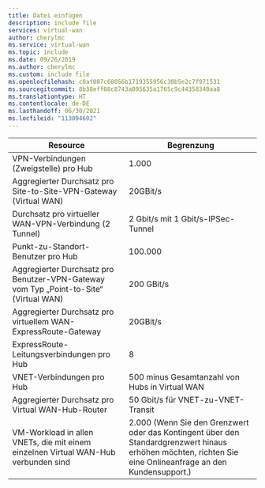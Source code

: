 ```yaml
---
title: Datei einfügen
description: include file
services: virtual-wan
author: cherylmc
ms.service: virtual-wan
ms.topic: include
ms.date: 09/26/2019
ms.author: cherylmc
ms.custom: include file
ms.openlocfilehash: c0af087c68056b1719355956c30b5e2c7f971531
ms.sourcegitcommit: 8b38eff08c8743a095635a1765c9c44358340aa8
ms.translationtype: HT
ms.contentlocale: de-DE
ms.lasthandoff: 06/30/2021
ms.locfileid: "113094602"
---
```

| Resource |  Begrenzung |
| --- | --- |
| VPN-Verbindungen (Zweigstelle) pro Hub | 1\.000 |
| Aggregierter Durchsatz pro Site-to-Site-VPN-Gateway (Virtual WAN) | 20GBit/s |
| Durchsatz pro virtueller WAN-VPN-Verbindung (2 Tunnel) | 2 Gbit/s mit 1 Gbit/s-IPSec-Tunnel |
| Punkt-zu-Standort-Benutzer pro Hub| 100.000 |
| Aggregierter Durchsatz pro Benutzer-VPN-Gateway vom Typ „Point-to-Site“ (Virtual WAN) | 200 GBit/s |
| Aggregierter Durchsatz pro virtuellem WAN-ExpressRoute-Gateway | 20GBit/s |
| ExpressRoute-Leitungsverbindungen pro Hub | 8 |
| VNET-Verbindungen pro Hub  | 500 minus Gesamtanzahl von Hubs in Virtual WAN |
| Aggregierter Durchsatz pro Virtual WAN-Hub-Router | 50 Gbit/s für VNET-zu-VNET-Transit |
| VM-Workload in allen VNETs, die mit einem einzelnen Virtual WAN-Hub verbunden sind | 2\.000 (Wenn Sie den Grenzwert oder das Kontingent über den Standardgrenzwert hinaus erhöhen möchten, richten Sie eine Onlineanfrage an den Kundensupport.)
